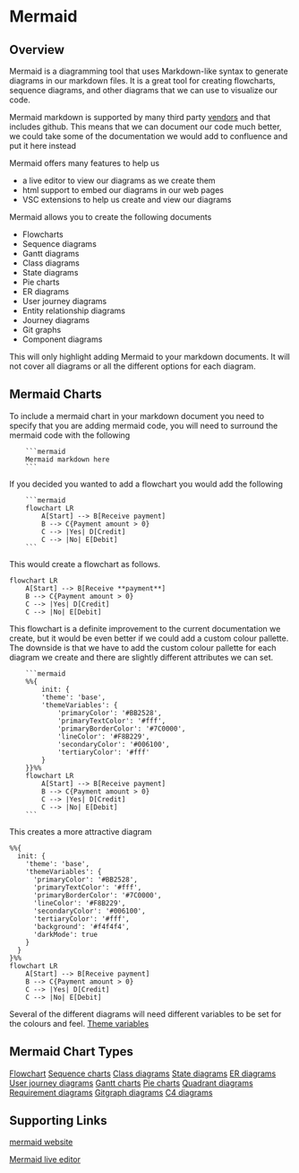 # Mermaid 

## Overview

Mermaid is a diagramming tool that uses Markdown-like syntax to generate diagrams in our markdown files. It is a great tool for creating flowcharts, sequence diagrams, and other diagrams that we can use to visualize our code.

Mermaid markdown is supported by many third party [vendors](https://mermaid.js.org/ecosystem/integrations.html) and that includes github. This means that we can document our code much better, we could take some of the documentation we would add to confluence and put it here instead

Mermaid offers many features to help us
- a live editor to view our diagrams as we create them
- html support to embed our diagrams in our web pages
- VSC extensions to help us create and view our diagrams

Mermaid allows you to create the following documents
- Flowcharts
- Sequence diagrams
- Gantt diagrams
- Class diagrams
- State diagrams
- Pie charts
- ER diagrams
- User journey diagrams
- Entity relationship diagrams
- Journey diagrams
- Git graphs
- Component diagrams

This will only highlight adding Mermaid to your markdown documents. It will not cover all diagrams or all the different options for each diagram.

## Mermaid Charts

To include a mermaid chart in your markdown document you need to specify that you are adding mermaid code, you will need to surround the mermaid code with the following

        ```mermaid
        Mermaid markdown here
        ```

If you decided you wanted to add a flowchart you would add the following

        ```mermaid
        flowchart LR
            A[Start] --> B[Receive payment]
            B --> C{Payment amount > 0}
            C --> |Yes| D[Credit]
            C --> |No| E[Debit]
        ```

This would create a flowchart as follows.

```mermaid
flowchart LR
    A[Start] --> B[Receive **payment**]
    B --> C{Payment amount > 0}
    C --> |Yes| D[Credit]
    C --> |No| E[Debit]
```

This flowchart is a definite improvement to the current documentation we create, but it would be even better if we could add a custom colour pallette. The downside is that we have to add the custom colour pallette for each diagram we create and there are slightly different attributes we can set.

        ```mermaid
        %%{
            init: {
            'theme': 'base',
            'themeVariables': {
                'primaryColor': '#BB2528',
                'primaryTextColor': '#fff',
                'primaryBorderColor': '#7C0000',
                'lineColor': '#F8B229',
                'secondaryColor': '#006100',
                'tertiaryColor': '#fff'
            }
        }}%%
        flowchart LR
            A[Start] --> B[Receive payment]
            B --> C{Payment amount > 0}
            C --> |Yes| D[Credit]
            C --> |No| E[Debit]
        ```

This creates a more attractive diagram

```mermaid
%%{
  init: {
    'theme': 'base',
    'themeVariables': {
      'primaryColor': '#BB2528',
      'primaryTextColor': '#fff',
      'primaryBorderColor': '#7C0000',
      'lineColor': '#F8B229',
      'secondaryColor': '#006100',
      'tertiaryColor': '#fff',
      'background': '#f4f4f4',
      'darkMode': true
    }
  }
}%%
flowchart LR
    A[Start] --> B[Receive payment]
    B --> C{Payment amount > 0}
    C --> |Yes| D[Credit]
    C --> |No| E[Debit]
```

Several of the different diagrams will need different variables to be set for the colours and feel. 
[Theme variables](https://mermaid.js.org/config/theming.html#theme-variables-reference-table)

## Mermaid Chart Types

[Flowchart](https://github.com/ShareMyWebStuff/mermaid-presentation/blob/main/1-FLOWCHARTS.md)
[Sequence charts](https://github.com/ShareMyWebStuff/mermaid-presentation/blob/main/2-SEQUENCE.md)
[Class diagrams](https://github.com/ShareMyWebStuff/mermaid-presentation/blob/main/3-CLASS.md)
[State diagrams](https://github.com/ShareMyWebStuff/mermaid-presentation/blob/main/4-STATE.md)
[ER diagrams](https://github.com/ShareMyWebStuff/mermaid-presentation/blob/main/5-ERD.md)
[User journey diagrams](https://github.com/ShareMyWebStuff/mermaid-presentation/blob/main/6-USER_JOURNEY.md)
[Gantt charts](https://github.com/ShareMyWebStuff/mermaid-presentation/blob/main/7-GANTT.md)
[Pie charts](https://github.com/ShareMyWebStuff/mermaid-presentation/blob/main/8-PIE.md)
[Quadrant diagrams](https://github.com/ShareMyWebStuff/mermaid-presentation/blob/main/9-QUADRANT.md)
[Requirement diagrams](https://github.com/ShareMyWebStuff/mermaid-presentation/blob/main/10-REQUIREMENT.md)
[Gitgraph diagrams](https://github.com/ShareMyWebStuff/mermaid-presentation/blob/main/11-GITGRAPH.md)
[C4 diagrams](https://github.com/ShareMyWebStuff/mermaid-presentation/blob/main/12-C4.md)


## Supporting Links

[mermaid website](https://mermaid-js.github.io/mermaid/#/)

[Mermaid live editor](https://mermaid.live/edit#pako:eNplUU1PwzAM_Ssm507cK1QEQoB24LBde3ETr4lI45A6oGrafydtxDQJn6z3Efs5Z6XZkGrVTF-ZgqYXh2PCqQ9QKmISp13EIPDknab_8DMPFdz4Xdft2YYW3sl7hrVvwPIPYCJYOD9WrWeORYJerLakPyu61uq4PvLqRiuAI7owC9glsrYcTHJYDRRMbT5YCNKm5hNU8wHFcUAPYjkXZoaHId13MdE3On9Xjdu4Mm9bvoW3RCi3VNeVfCXNmmDgLDcZCrG7brpn7xcYmc3mVo2aKE3oTLnseUV6JZYm6lVbWkMnzF561YdLkWIWPi5Bq1ZSpkblaFD-PqKCl18UC4uC)




